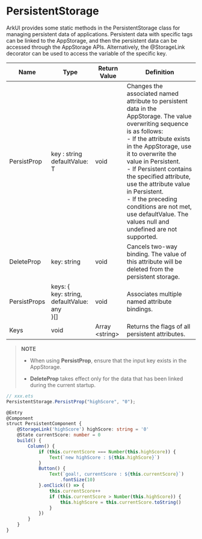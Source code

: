# PersistentStorage


ArkUI provides some static methods in the PersistentStorage class for managing persistent data of applications. Persistent data with specific tags can be linked to the AppStorage, and then the persistent data can be accessed through the AppStorage APIs. Alternatively, the @StorageLink decorator can be used to access the variable of the specific key.


| Name | Type | Return Value | Definition |
| -------- | -------- | -------- | -------- |
| PersistProp | key : string<br/>defaultValue: T | void | Changes the associated named attribute to persistent data in the AppStorage. The value overwriting sequence is as follows:<br/>- If the attribute exists in the AppStorage, use it to overwrite the value in Persistent.<br/>- If Persistent contains the specified attribute, use the attribute value in Persistent.<br/>- If the preceding conditions are not met, use defaultValue. The values null and undefined are not supported. |
| DeleteProp | key: string | void | Cancels two-way binding. The value of this attribute will be deleted from the persistent storage. |
| PersistProps | keys: {<br/>key: string,<br/>defaultValue: any<br/>}[] | void | Associates multiple named attribute bindings. |
| Keys | void | Array &lt;string&gt; | Returns the flags of all persistent attributes. |


> **NOTE**
>
> - When using **PersistProp**, ensure that the input key exists in the AppStorage.
>
> - **DeleteProp** takes effect only for the data that has been linked during the current startup.


```ts
// xxx.ets
PersistentStorage.PersistProp("highScore", "0");

@Entry
@Component
struct PersistentComponent {
    @StorageLink('highScore') highScore: string = '0'
    @State currentScore: number = 0
    build() {
        Column() {
            if (this.currentScore === Number(this.highScore)) {
                Text(`new highScore : ${this.highScore}`)
            }
            Button() {
                Text(`goal!, currentScore : ${this.currentScore}`)
                    .fontSize(10)
            }.onClick(() => {
                this.currentScore++
                if (this.currentScore > Number(this.highScore)) {
                    this.highScore = this.currentScore.toString()
                }
            })
        }
    }
}
```
